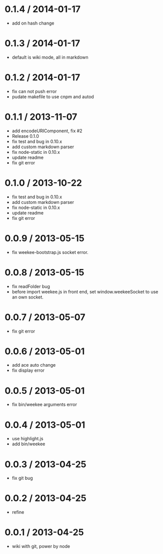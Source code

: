 
0.1.4 / 2014-01-17 
==================

  * add on hash change

0.1.3 / 2014-01-17
==================

  * default is wiki mode, all in markdown

0.1.2 / 2014-01-17
==================

  * fix can not push error
  * pudate makefile to use cnpm and autod

0.1.1 / 2013-11-07
==================

  * add encodeURIComponent, fix #2
  * Release 0.1.0
  * fix test and bug in 0.10.x
  * add custom markdown parser
  * fix node-static in 0.10.x
  * update readme
  * fix git error

0.1.0 / 2013-10-22
==================

  * fix test and bug in 0.10.x
  * add custom markdown parser
  * fix node-static in 0.10.x
  * update readme
  * fix git error

0.0.9 / 2013-05-15
==================

  * fix weekee-bootstrap.js socket error.

0.0.8 / 2013-05-15
==================

  * fix readFolder bug
  * before import weekee.js in front end, set window.weekeeSocket to use an own socket.

0.0.7 / 2013-05-07
==================

  * fix git error

0.0.6 / 2013-05-01
==================

  * add ace auto change
  * fix display error

0.0.5 / 2013-05-01
==================

  * fix bin/weekee arguments error

0.0.4 / 2013-05-01
==================

  * use highlight.js
  * add bin/weekee

0.0.3 / 2013-04-25
==================

  * fix git bug

0.0.2 / 2013-04-25
==================

  * refine

0.0.1 / 2013-04-25
==================

  * wiki with git, power by node
